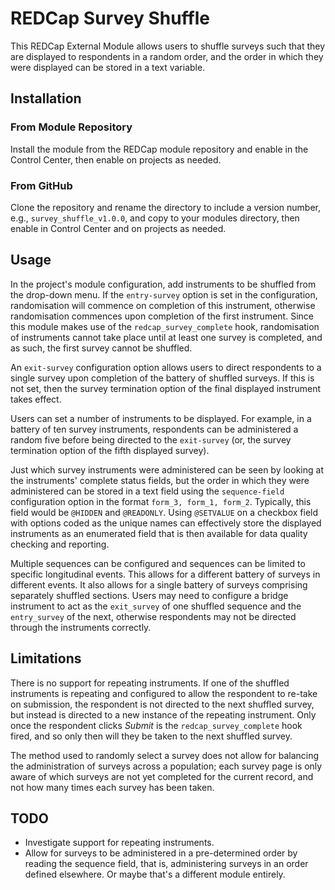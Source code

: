 # REDCap Survey Shuffle

This REDCap External Module allows users to shuffle surveys such that they are displayed to respondents in a random order, and the order in which they were displayed can be stored in a text variable.

## Installation

### From Module Repository

Install the module from the REDCap module repository and enable in the Control Center, then enable on projects as needed.

### From GitHub

Clone the repository and rename the directory to include a version number, e.g., `survey_shuffle_v1.0.0`, and copy to your modules directory, then enable in Control Center and on projects as needed.

## Usage

In the project's module configuration, add instruments to be shuffled from the drop-down menu. If the `entry-survey` option is set in the configuration, randomisation will commence on completion of this instrument, otherwise randomisation commences upon completion of the first instrument. Since this module makes use of the `redcap_survey_complete` hook, randomisation of instruments cannot take place until at least one survey is completed, and as such, the first survey cannot be shuffled.

An `exit-survey` configuration option allows users to direct respondents to a single survey upon completion of the battery of shuffled surveys. If this is not set, then the survey termination option of the final displayed instrument takes effect.

Users can set a number of instruments to be displayed. For example, in a battery of ten survey instruments, respondents can be administered a random five before being directed to the `exit-survey` (or, the survey termination option of the fifth displayed survey).

Just which survey instruments were administered can be seen by looking at the instruments' complete status fields, but the order in which they were administered can be stored in a text field using the `sequence-field` configuration option in the format `form_3, form_1, form_2`. Typically, this field would be `@HIDDEN` and `@READONLY`. Using `@SETVALUE` on a checkbox field with options coded as the unique names can effectively store the displayed instruments as an enumerated field that is then available for data quality checking and reporting.

Multiple sequences can be configured and sequences can be limited to specific longitudinal events. This allows for a different battery of surveys in different events. It also allows for a single battery of surveys comprising separately shuffled sections. Users may need to configure a bridge instrument to act as the `exit_survey` of one shuffled sequence and the `entry_survey` of the next, otherwise respondents may not be directed through the instruments correctly.

## Limitations

There is no support for repeating instruments. If one of the shuffled instruments is repeating and configured to allow the respondent to re-take on submission, the respondent is not directed to the next shuffled survey, but instead is directed to a new instance of the repeating instrument. Only once the respondent clicks *Submit* is the `redcap_survey_complete` hook fired, and so only then will they be taken to the next shuffled survey.

The method used to randomly select a survey does not allow for balancing the administration of surveys across a population; each survey page is only aware of which surveys are not yet completed for the current record, and not how many times each survey has been taken.

## TODO

- Investigate support for repeating instruments.
- Allow for surveys to be administered in a pre-determined order by reading the sequence field, that is, administering surveys in an order defined elsewhere. Or maybe that's a different module entirely.

